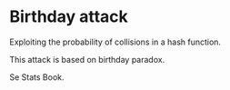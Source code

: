 # Birthday attack

Exploiting the probability of collisions in a hash function. 

This attack is based on birthday paradox.

Se Stats Book.
